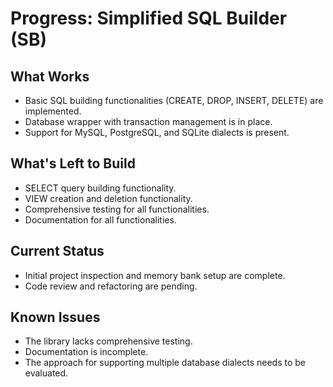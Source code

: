 # Progress: Simplified SQL Builder (SB)

## What Works
- Basic SQL building functionalities (CREATE, DROP, INSERT, DELETE) are implemented.
- Database wrapper with transaction management is in place.
- Support for MySQL, PostgreSQL, and SQLite dialects is present.

## What's Left to Build
- SELECT query building functionality.
- VIEW creation and deletion functionality.
- Comprehensive testing for all functionalities.
- Documentation for all functionalities.

## Current Status
- Initial project inspection and memory bank setup are complete.
- Code review and refactoring are pending.

## Known Issues
- The library lacks comprehensive testing.
- Documentation is incomplete.
- The approach for supporting multiple database dialects needs to be evaluated.
